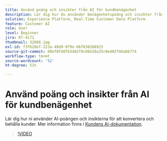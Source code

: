 ```yaml
---
title: Använd poäng och insikter från AI för kundbenägenhet
description: Lär dig hur du använder benägenhetspoäng och insikter från Kund-AI för att få och behålla kunder.
solution: Experience Platform, Real-Time Customer Data Platform
feature: Customer AI
role: User
level: Beginner
jira: KT-4171
thumbnail: 32666.jpg
exl-id: f3f628ef-223a-48d9-979e-86f038268923
source-git-commit: 00ef0f40fb3d82f0c06428a35c0e402f46ab6774
workflow-type: tm+mt
source-wordcount: '52'
ht-degree: 51%

---
```


# Använd poäng och insikter från AI för kundbenägenhet

Lär dig hur ni använder AI-poängen och insikterna för att konvertera och behålla kunder. Mer information finns i [Kundens AI-dokumentation](https://experienceleague.adobe.com/docs/experience-platform/intelligent-services/customer-ai/overview.html).

>[!VIDEO](https://video.tv.adobe.com/v/32666?learn=on)

